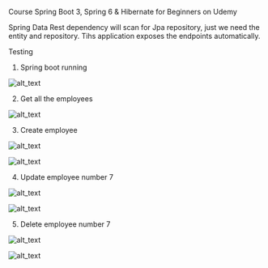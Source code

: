 Course Spring Boot 3, Spring 6 & Hibernate for Beginners on Udemy

Spring Data Rest dependency will scan for Jpa repository, just we need the entity and repository. Tihs application exposes the endpoints automatically.

Testing

1) Spring boot running

![alt_text](https://github.com/Jorge36/Spring-Data-Rest-Crud/blob/f2f8f89015c2f72f7867f273752ecec867f4b0fd/testing/sring-boot-running.png)

2) Get all the employees

![alt_text](https://github.com/Jorge36/Spring-Data-Rest-Crud/blob/f2f8f89015c2f72f7867f273752ecec867f4b0fd/testing/get%20employees.png)	

3) Create employee

![alt_text](https://github.com/Jorge36/Spring-Data-Rest-Crud/blob/f2f8f89015c2f72f7867f273752ecec867f4b0fd/testing/create%20employee.png)

![alt_text](https://github.com/Jorge36/Spring-Data-Rest-Crud/blob/f2f8f89015c2f72f7867f273752ecec867f4b0fd/testing/create%20employee%20number%207.png)

4) Update employee number 7

![alt_text](https://github.com/Jorge36/Spring-Data-Rest-Crud/blob/f2f8f89015c2f72f7867f273752ecec867f4b0fd/testing/update%20employee%20number%207.png)

![alt_text](https://github.com/Jorge36/Spring-Data-Rest-Crud/blob/f2f8f89015c2f72f7867f273752ecec867f4b0fd/testing/update%20employee%20number%207%20database.png)

5) Delete employee number 7

![alt_text](https://github.com/Jorge36/Spring-Data-Rest-Crud/blob/f2f8f89015c2f72f7867f273752ecec867f4b0fd/testing/delete%20employee%20number%207.png)

![alt_text](https://github.com/Jorge36/Spring-Data-Rest-Crud/blob/f2f8f89015c2f72f7867f273752ecec867f4b0fd/testing/delete%20employee%20number%207%20database.png)
